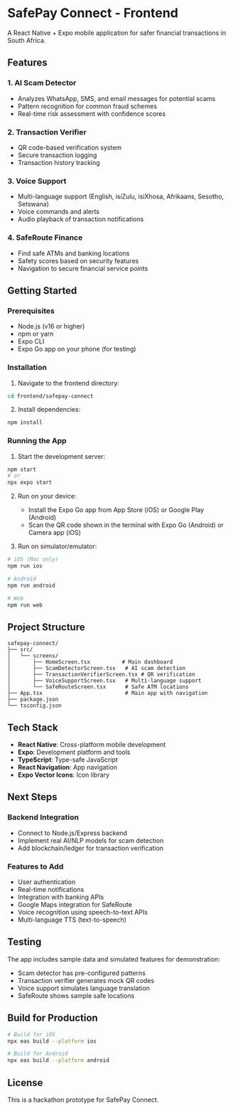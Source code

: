 # SafePay Connect - Frontend

A React Native + Expo mobile application for safer financial transactions in South Africa.

## Features

### 1. AI Scam Detector
- Analyzes WhatsApp, SMS, and email messages for potential scams
- Pattern recognition for common fraud schemes
- Real-time risk assessment with confidence scores

### 2. Transaction Verifier
- QR code-based verification system
- Secure transaction logging
- Transaction history tracking

### 3. Voice Support
- Multi-language support (English, isiZulu, isiXhosa, Afrikaans, Sesotho, Setswana)
- Voice commands and alerts
- Audio playback of transaction notifications

### 4. SafeRoute Finance
- Find safe ATMs and banking locations
- Safety scores based on security features
- Navigation to secure financial service points

## Getting Started

### Prerequisites
- Node.js (v16 or higher)
- npm or yarn
- Expo CLI
- Expo Go app on your phone (for testing)

### Installation

1. Navigate to the frontend directory:
```bash
cd frontend/safepay-connect
```

2. Install dependencies:
```bash
npm install
```

### Running the App

1. Start the development server:
```bash
npm start
# or
npx expo start
```

2. Run on your device:
   - Install the Expo Go app from App Store (iOS) or Google Play (Android)
   - Scan the QR code shown in the terminal with Expo Go (Android) or Camera app (iOS)

3. Run on simulator/emulator:
```bash
# iOS (Mac only)
npm run ios

# Android
npm run android

# Web
npm run web
```

## Project Structure

```
safepay-connect/
├── src/
│   └── screens/
│       ├── HomeScreen.tsx          # Main dashboard
│       ├── ScamDetectorScreen.tsx   # AI scam detection
│       ├── TransactionVerifierScreen.tsx # QR verification
│       ├── VoiceSupportScreen.tsx   # Multi-language support
│       └── SafeRouteScreen.tsx      # Safe ATM locations
├── App.tsx                          # Main app with navigation
├── package.json
└── tsconfig.json
```

## Tech Stack

- **React Native**: Cross-platform mobile development
- **Expo**: Development platform and tools
- **TypeScript**: Type-safe JavaScript
- **React Navigation**: App navigation
- **Expo Vector Icons**: Icon library

## Next Steps

### Backend Integration
- Connect to Node.js/Express backend
- Implement real AI/NLP models for scam detection
- Add blockchain/ledger for transaction verification

### Features to Add
- User authentication
- Real-time notifications
- Integration with banking APIs
- Google Maps integration for SafeRoute
- Voice recognition using speech-to-text APIs
- Multi-language TTS (text-to-speech)

## Testing

The app includes sample data and simulated features for demonstration:
- Scam detector has pre-configured patterns
- Transaction verifier generates mock QR codes
- Voice support simulates language translation
- SafeRoute shows sample safe locations

## Build for Production

```bash
# Build for iOS
npx eas build --platform ios

# Build for Android
npx eas build --platform android
```

## License

This is a hackathon prototype for SafePay Connect.